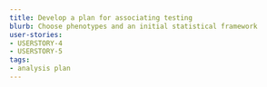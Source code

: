 ```yaml
---
title: Develop a plan for associating testing
blurb: Choose phenotypes and an initial statistical framework
user-stories:
- USERSTORY-4
- USERSTORY-5
tags:
- analysis plan
---
```

